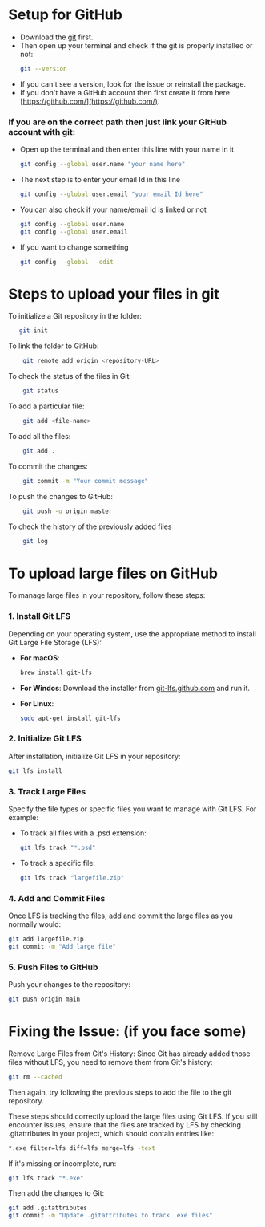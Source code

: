 # Setup for GitHub
- Download the [git](https://git-scm.com/downloads) first.
- Then open up your terminal and check if the git is properly installed or not:
    ```bash
    git --version
    ```
- If you can't see a version, look for the issue or reinstall the package.
- If you don't have a GitHub account then first create it from here [https://github.com/](https://github.com/).
### If you are on the correct path then just link your GitHub account with git:
  - Open up the terminal and then enter this line with your name in it
      ```bash
      git config --global user.name "your name here"
      ```
  - The next step is to enter your email Id in this line 
      ```bash
      git config --global user.email "your email Id here"
      ```
  - You can also check if your name/email Id is linked or not
      ```bash
      git config --global user.name
      git config --global user.email
      ```
  - If you want to change something
      ```bash
      git config --global --edit
      ```
# Steps to upload your files in git

  To initialize a Git repository in the folder:
  
 ```bash
    git init
 ```

  To link the folder to GitHub:
  
```bash
    git remote add origin <repository-URL>
```

  To check the status of the files in Git:
  
```bash
    git status
 ```

  To add a particular file:
  
```bash
    git add <file-name>
 ```

  To add all the files:
  
```bash
    git add .
```

  To commit the changes:
  
```bash
    git commit -m "Your commit message"
 ```

  To push the changes to GitHub:
  
```bash
    git push -u origin master
```

    
  To check the history of the previously added files
```bash
    git log
```
    
 

# To upload large files on GitHub
To manage large files in your repository, follow these steps:

### 1. Install Git LFS
Depending on your operating system, use the appropriate method to install Git Large File Storage (LFS):

- **For macOS**: 
  ```bash
  brew install git-lfs
  ```
  
- **For Windos**:
  Download the installer from [git-lfs.github.com](https://git-lfs.com/) and run it.  

- **For Linux**:
  ```bash
  sudo apt-get install git-lfs
  ```

### 2. Initialize Git LFS
After installation, initialize Git LFS in your repository:

  ```bash
  git lfs install
  ```

### 3. Track Large Files
Specify the file types or specific files you want to manage with Git LFS. For example:

- To track all files with a .psd extension:
  ```bash
  git lfs track "*.psd"
  ```
- To track a specific file:
  ```bash
  git lfs track "largefile.zip"
  ```
### 4. Add and Commit Files
Once LFS is tracking the files, add and commit the large files as you normally would:
 ```bash
 git add largefile.zip
 git commit -m "Add large file"
 ```
### 5. Push Files to GitHub
Push your changes to the repository:
 ```bash
 git push origin main
 ```
# Fixing the Issue: (if you face some)
Remove Large Files from Git's History: Since Git has already added those files without LFS, you need to remove them from Git's history:
 ```bash
 git rm --cached
 ```
Then again, try following the previous steps to add the file to the git repository.

These steps should correctly upload the large files using Git LFS. If you still encounter issues, ensure that the files are tracked by LFS by checking .gitattributes in your project, which should contain entries like:
 ```bash
 *.exe filter=lfs diff=lfs merge=lfs -text
 ```
If it's missing or incomplete, run:
 ```bash
 git lfs track "*.exe"
 ```
Then add the changes to Git:
 ```bash
 git add .gitattributes
 git commit -m "Update .gitattributes to track .exe files"
 ```
